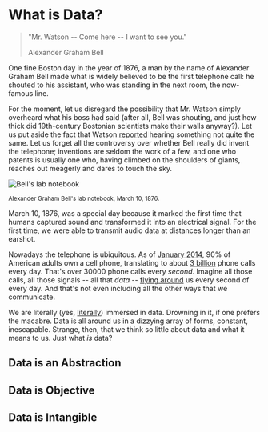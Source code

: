 # What is Data?

> "Mr. Watson -- Come here -- I want to see you."
> <footer>Alexander Graham Bell</footer>

One fine Boston day in the year of 1876, a man by the name of Alexander Graham Bell made what is widely believed to be the first telephone call: he shouted to his assistant, who was standing in the next room, the now-famous line.

For the moment, let us disregard the possibility that Mr. Watson simply overheard what his boss had said (after all, Bell was shouting, and just how thick did 19th-century Bostonian scientists make their walls anyway?). Let us put aside the fact that Watson [reported](http://www.wired.com/2011/03/0310bell-invents-telephone-mr-watson-come-here/) hearing something not quite the same. Let us forget all the controversy over whether Bell really did invent the telephone; inventions are seldom the work of a few, and one who patents is usually one who, having climbed on the shoulders of giants, reaches out meagerly and dares to touch the sky.

![Bell's lab notebook](http://www.loc.gov/exhibits/treasures/images/85b/at0085bp0040_0041.jpg)

<small>Alexander Graham Bell's lab notebook, March 10, 1876.</small>

March 10, 1876, was a special day because it marked the first time that humans captured sound and transformed it into an electrical signal. For the first time, we were able to transmit audio data at distances longer than an earshot.

Nowadays the telephone is ubiquitous. As of [January 2014](http://www.pewinternet.org/fact-sheets/mobile-technology-fact-sheet/), 90% of American adults own a cell phone, translating to about [3 billion](http://www.texasinsider.org/3-billion-phone-calls-made-in-us-every-day/) phone calls every day. That's over 30000 phone calls every *second*. Imagine all those calls, all those signals -- all that *data* -- [flying around](http://www.telcomhistory.org/vm/scienceLongDistance.shtml) us every second of every day. And that's not even including all the other ways that we communicate.

We are literally (yes, [literally](http://theoatmeal.com/comics/literally)) immersed in data. Drowning in it, if one prefers the macabre. Data is all around us in a dizzying array of forms, constant, inescapable. Strange, then, that we think so little about data and what it means to us. Just what *is* data?


<!-- Bulleted list of data definitions from online-->

## Data is an Abstraction

<!--Money example. We use money to buy material things. Before money, we traded. Money was an abstraction for material worth, a way of storing information about how much a person "owned". Abstractions can be compounded, which is why we now have digital currency, etc.-->

## Data is Objective

<!--"Big bird" example. What qualifies as "big"? In this case the data is "big" and it is describing "bird". However if the data is "big bird" as a whole, then it is a string (or a proper name, in the case of Big Bird).-->

## Data is Intangible

<!--The distributed example, where a single piece of data can exist in several distant places at once, in different forms. Data is not bound by a physical system.-->